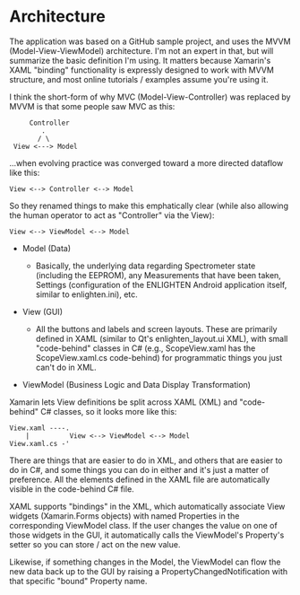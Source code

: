 # Architecture

The application was based on a GitHub sample project, and uses the MVVM 
(Model-View-ViewModel) architecture.  I'm not an expert in that, but will 
summarize the basic definition I'm using.  It matters because Xamarin's XAML 
"binding" functionality is expressly designed to work with MVVM structure, and 
most online tutorials / examples assume you're using it.

I think the short-form of why MVC (Model-View-Controller) was replaced by MVVM is
that some people saw MVC as this:

         Controller
            .  
           / \
     View <---> Model

...when evolving practice was converged toward a more directed dataflow like this:

    View <--> Controller <--> Model

So they renamed things to make this emphatically clear (while also allowing the 
human operator to act as "Controller" via the View):

    View <--> ViewModel <--> Model

- Model (Data)
    - Basically, the underlying data regarding Spectrometer state (including the
      EEPROM), any Measurements that have been taken, Settings (configuration
      of the ENLIGHTEN Android application itself, similar to enlighten.ini), etc.

- View (GUI)
    - All the buttons and labels and screen layouts.  These are primarily 
      defined in XAML (similar to Qt's enlighten\_layout.ui XML), with small
      "code-behind" classes in C# (e.g., ScopeView.xaml has the ScopeView.xaml.cs
      code-behind) for programmatic things you just can't do in XML.

- ViewModel (Business Logic and Data Display Transformation)

Xamarin lets View definitions be split across XAML (XML) and "code-behind" C#
classes, so it looks more like this:

    View.xaml ----.
        |          View <--> ViewModel <--> Model
    View.xaml.cs -'

There are things that are easier to do in XML, and others that are easier to
do in C#, and some things you can do in either and it's just a matter of 
preference.  All the elements defined in the XAML file are automatically
visible in the code-behind C# file.

XAML supports "bindings" in the XML, which automatically associate View 
widgets (Xamarin.Forms objects) with named Properties in the corresponding
ViewModel class.  If the user changes the value on one of those widgets in
the GUI, it automatically calls the ViewModel's Property's setter so you
can store / act on the new value.

Likewise, if something changes in the Model, the ViewModel can flow the new
data back up to the GUI by raising a PropertyChangedNotification with that
specific "bound" Property name.
